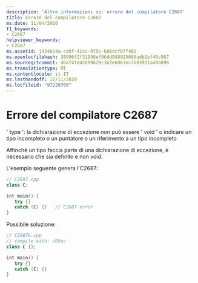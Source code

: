 ```yaml
---
description: 'Altre informazioni su: errore del compilatore C2687'
title: Errore del compilatore C2687
ms.date: 11/04/2016
f1_keywords:
- C2687
helpviewer_keywords:
- C2687
ms.assetid: 1d24b24a-cd0f-41cc-975c-b08dcfb7f402
ms.openlocfilehash: 38996f2f31998ef96dd848915686adb1bf46c987
ms.sourcegitcommit: d6af41e42699628c3e2e6063ec7b03931a49a098
ms.translationtype: MT
ms.contentlocale: it-IT
ms.lasthandoff: 12/11/2020
ms.locfileid: "97220760"
---
```

# <a name="compiler-error-c2687"></a>Errore del compilatore C2687

' type ': la dichiarazione di eccezione non può essere ' void ' o indicare un tipo incompleto o un puntatore o un riferimento a un tipo incompleto

Affinché un tipo faccia parte di una dichiarazione di eccezione, è necessario che sia definito e non void.

L'esempio seguente genera l'C2687:

```cpp
// C2687.cpp
class C;

int main() {
   try {}
   catch (C) {}   // C2687 error
}
```

Possibile soluzione:

```cpp
// C2687b.cpp
// compile with: /EHsc
class C {};

int main() {
   try {}
   catch (C) {}
}
```
